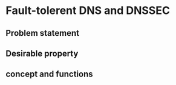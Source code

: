 # Fault-tolerent DNS and DNSSEC

## Problem statement

## Desirable property

## concept and functions



